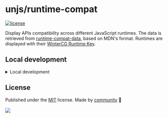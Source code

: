 # unjs/runtime-compat

<!-- automd:badges color=yellow license -->

[![license](https://flat.badgen.net/github/license/unjs/runtime-compat?color=yellow)](https://github.com/unjs/runtime-compat/blob/main/LICENSE)

<!-- /automd -->


Display APIs compatibility across different JavaScript runtimes. The data is retrieved from [runtime-compat-data](https://github.com/unjs/runtime-compat-data), based on MDN's format. Runtimes are displayed with their [WinterCG Runtime Key](https://runtime-keys.proposal.wintercg.org).

## Local development

<details>
  <summary>Local development</summary>

  - Clone this repository
  - Install latest LTS version of [Node.js](https://nodejs.org/en/)
  - Enable [Corepack](https://github.com/nodejs/corepack) using `corepack enable`
  - Install dependencies using `pnpm install`
  - Run dev server using `pnpm dev`

</details>

## License

<!-- automd:contributors license=MIT -->

Published under the [MIT](https://github.com/unjs/runtime-compat/blob/main/LICENSE) license.
Made by [community](https://github.com/unjs/runtime-compat/graphs/contributors) 💛
<br><br>
<a href="https://github.com/unjs/runtime-compat/graphs/contributors">
<img src="https://contrib.rocks/image?repo=unjs/runtime-compat" />
</a>

<!-- /automd -->
